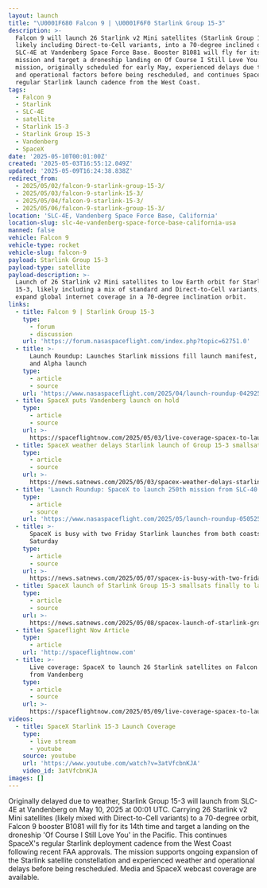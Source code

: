 ```yaml
---
layout: launch
title: "\U0001F680 Falcon 9 | \U0001F6F0 Starlink Group 15-3"
description: >-
  Falcon 9 will launch 26 Starlink v2 Mini satellites (Starlink Group 15-3),
  likely including Direct-to-Cell variants, into a 70-degree inclined orbit from
  SLC-4E at Vandenberg Space Force Base. Booster B1081 will fly for its 14th
  mission and target a droneship landing on Of Course I Still Love You. The
  mission, originally scheduled for early May, experienced delays due to weather
  and operational factors before being rescheduled, and continues SpaceX’s
  regular Starlink launch cadence from the West Coast.
tags:
  - Falcon 9
  - Starlink
  - SLC-4E
  - satellite
  - Starlink 15-3
  - Starlink Group 15-3
  - Vandenberg
  - SpaceX
date: '2025-05-10T00:01:00Z'
created: '2025-05-03T16:55:12.049Z'
updated: '2025-05-09T16:24:38.838Z'
redirect_from:
  - 2025/05/02/falcon-9-starlink-group-15-3/
  - 2025/05/03/falcon-9-starlink-15-3/
  - 2025/05/04/falcon-9-starlink-15-3/
  - 2025/05/06/falcon-9-starlink-group-15-3/
location: 'SLC-4E, Vandenberg Space Force Base, California'
location-slug: slc-4e-vandenberg-space-force-base-california-usa
manned: false
vehicle: Falcon 9
vehicle-type: rocket
vehicle-slug: falcon-9
payload: Starlink Group 15-3
payload-type: satellite
payload-description: >-
  Launch of 26 Starlink v2 Mini satellites to low Earth orbit for Starlink Group
  15-3, likely including a mix of standard and Direct-to-Cell variants, to
  expand global internet coverage in a 70-degree inclination orbit.
links:
  - title: Falcon 9 | Starlink Group 15-3
    type:
      - forum
      - discussion
    url: 'https://forum.nasaspaceflight.com/index.php?topic=62751.0'
  - title: >-
      Launch Roundup: Launches Starlink missions fill launch manifest, Biomass
      and Alpha launch
    type:
      - article
      - source
    url: 'https://www.nasaspaceflight.com/2025/04/launch-roundup-042925/'
  - title: SpaceX puts Vandenberg launch on hold
    type:
      - article
      - source
    url: >-
      https://spaceflightnow.com/2025/05/03/live-coverage-spacex-to-launch-26-starlink-satellites-on-falcon-9-rocket-from-vandenberg/
  - title: SpaceX weather delays Starlink launch of Group 15-3 smallsats
    type:
      - article
      - source
    url: >-
      https://news.satnews.com/2025/05/03/spacex-weather-delays-starlink-launch-of-group-15-3-smallsats/
  - title: 'Launch Roundup: SpaceX to launch 250th mission from SLC-40'
    type:
      - article
      - source
    url: 'https://www.nasaspaceflight.com/2025/05/launch-roundup-050525/'
  - title: >-
      SpaceX is busy with two Friday Starlink launches from both coasts + one on
      Saturday
    type:
      - article
      - source
    url: >-
      https://news.satnews.com/2025/05/07/spacex-is-busy-with-two-friday-starlink-launches-from-both-coasts-one-on-saturday/
  - title: SpaceX launch of Starlink Group 15-3 smallsats finally to launch on Friday
    type:
      - article
      - source
    url: >-
      https://news.satnews.com/2025/05/08/spacex-launch-of-starlink-group-15-3-finally-set-to-launch-on-friday/
  - title: Spaceflight Now Article
    type:
      - article
    url: 'http://spaceflightnow.com'
  - title: >-
      Live coverage: SpaceX to launch 26 Starlink satellites on Falcon 9 rocket
      from Vandenberg
    type:
      - article
      - source
    url: >-
      https://spaceflightnow.com/2025/05/09/live-coverage-spacex-to-launch-26-starlink-satellites-on-falcon-9-rocket-from-vandenberg-2/
videos:
  - title: SpaceX Starlink 15-3 Launch Coverage
    type:
      - live stream
      - youtube
    source: youtube
    url: 'https://www.youtube.com/watch?v=3atVfcbnKJA'
    video_id: 3atVfcbnKJA
images: []
---
```

Originally delayed due to weather, Starlink Group 15-3 will launch from SLC-4E at Vandenberg on May 10, 2025 at 00:01 UTC. Carrying 26 Starlink v2 Mini satellites (likely mixed with Direct-to-Cell variants) to a 70-degree orbit, Falcon 9 booster B1081 will fly for its 14th time and target a landing on the droneship 'Of Course I Still Love You' in the Pacific. This continues SpaceX's regular Starlink deployment cadence from the West Coast following recent FAA approvals. The mission supports ongoing expansion of the Starlink satellite constellation and experienced weather and operational delays before being rescheduled. Media and SpaceX webcast coverage are available.
